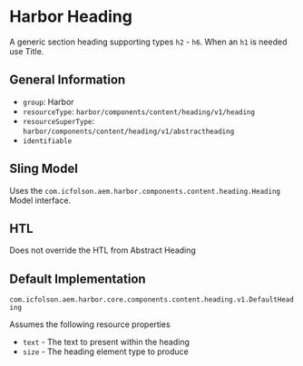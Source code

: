 # Harbor Heading

A generic section heading supporting types `h2` - `h6`.  When an `h1` is needed use Title.

## General Information

* `group`: Harbor
* `resourceType`: `harbor/components/content/heading/v1/heading`
* `resourceSuperType`: `harbor/components/content/heading/v1/abstractheading`
* `identifiable`

## Sling Model

Uses the `com.icfolson.aem.harbor.components.content.heading.Heading` Model interface.

## HTL

Does not override the HTL from Abstract Heading

## Default Implementation

`com.icfolson.aem.harbor.core.components.content.heading.v1.DefaultHeading`

Assumes the following resource properties

* `text` - The text to present within the heading
* `size` - The heading element type to produce

